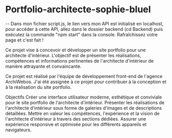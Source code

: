 # Portfolio-architecte-sophie-bluel

-- Dans mon fichier script.js, le lien vers mon API est initialisé en localhost,
pour accéder à cette API, allez dans le dossier backend
(cd Backend)
puis exécutez la commande "npm start" dans la console.
Rafraîchissez votre page et c'est fait !

Ce projet vise à concevoir et développer un site portfolio pour une architecte d'intérieur. L'objectif est de présenter les réalisations, compétences et informations pertinentes de l'architecte d'intérieur de manière attrayante et convaincante.


Ce projet est réalisé par l'équipe de développement front-end de l'agence ArchiWebos. J'ai été assignée à ce projet pour contribuer à la conception et à la réalisation du site portfolio.

Objectifs
Créer une interface utilisateur moderne, esthétique et conviviale pour le site portfolio de l'architecte d'intérieur.
Présenter les réalisations de l'architecte d'intérieur sous forme de galeries d'images et de descriptions détaillées.
Mettre en valeur les compétences, l'expérience et la vision de l'architecte d'intérieur à travers des sections dédiées.
Assurer une expérience responsive et optimisée pour les différents appareils et navigateurs.
